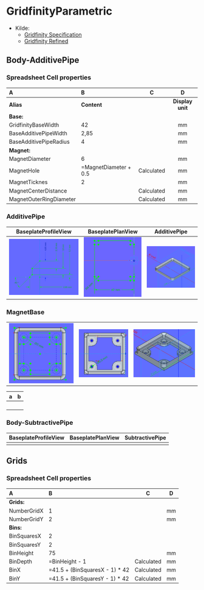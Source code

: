 # GridfinityParametric

* Kilde:
  * [Gridfinity Specification](https://www.printables.com/model/417152-gridfinity-specification)
  * [Gridfinity Refined](https://www.printables.com/model/413761-gridfinity-refined)

## Body-AdditivePipe

### Spreadsheet Cell properties

|A|B|C|D|
|:---|:---|:---:|:---:|
|**Alias**|**Content**||**Display unit**|
|**Base:**||||
|GridfinityBaseWidth|42||mm|
|BaseAdditivePipeWidth|2,85||mm|
|BaseAdditivePipeRadius|4||mm|
|**Magnet:**||||
|MagnetDiameter|6||mm|
|MagnetHole|=MagnetDiameter + 0.5|Calculated|mm|
|MagnetTicknes|2||mm|
|MagnetCenterDistance||Calculated|mm|
|MagnetOuterRingDiameter||Calculated|mm|

### AdditivePipe

|BaseplateProfileView|BaseplatePlanView|AdditivePipe|
|:---:|:---:|:---:|
|![BaseplateProfileView.png](./Images/Body-AdditivePipe/BaseplateProfileView.png)|![BaseplatePlanView.png](./Images/Body-AdditivePipe/BaseplatePlanView.png)|![](./Images/Body-AdditivePipe/AdditivePipe.png)|

### MagnetBase

||||
|:---:|:---:|:---:|
|![](./Images/Body-AdditivePipe/MagnetBase_001.png)|![](./Images/Body-AdditivePipe/MagnetBase_02.png)|![](./Images/Body-AdditivePipe/MagnetBase_003.png)|

|a|b|
|:---:|:---:|
|![]()|![]()|


### Body-SubtractivePipe

|BaseplateProfileView|BaseplatePlanView|SubtractivePipe|
|:---:|:---:|:---:|
||||

## Grids

### Spreadsheet Cell properties

|A|B|C|D|
|:---|:---|:---:|:---:|
|**Grids:**||||
|NumberGridX|1||mm|
|NumberGridY|2||mm|
|**Bins:**||||
|BinSquaresX|2|||
|BinSquaresY|2|||
|BinHeight|75||mm|
|BinDepth|=BinHeight - 1|Calculated|mm|
|BinX|=41.5 + (BinSquaresX - 1) * 42|Calculated|mm|
|BinY|=41.5 + (BinSquaresY - 1) * 42|Calculated|mm|
